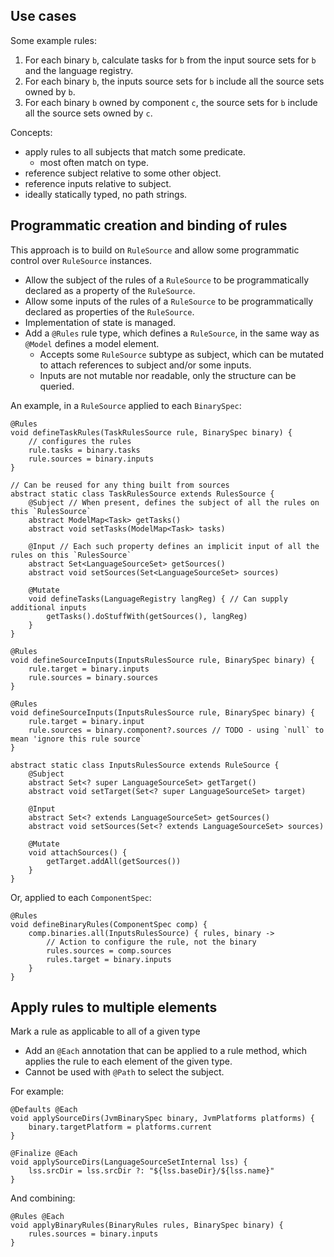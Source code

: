## Use cases

Some example rules:

1. For each binary `b`, calculate tasks for `b` from the input source sets for `b` and the language registry.
2. For each binary `b`, the inputs source sets for `b` include all the source sets owned by `b`.
3. For each binary `b` owned by component `c`, the source sets for `b` include all the source sets owned by `c`.

Concepts:

- apply rules to all subjects that match some predicate.
    - most often match on type.
- reference subject relative to some other object.
- reference inputs relative to subject.
- ideally statically typed, no path strings.

## Programmatic creation and binding of rules

This approach is to build on `RuleSource` and allow some programmatic control over `RuleSource` instances.

- Allow the subject of the rules of a `RuleSource` to be programmatically declared as a property of the `RuleSource`.
- Allow some inputs of the rules of a `RuleSource` to be programmatically declared as properties of the `RuleSource`.
- Implementation of state is managed.
- Add a `@Rules` rule type, which defines a `RuleSource`, in the same way as `@Model` defines a model element.
    - Accepts some `RuleSource` subtype as subject, which can be mutated to attach references to subject and/or some inputs.
    - Inputs are not mutable nor readable, only the structure can be queried.

An example, in a `RuleSource` applied to each `BinarySpec`:

    @Rules
    void defineTaskRules(TaskRulesSource rule, BinarySpec binary) {
        // configures the rules
        rule.tasks = binary.tasks
        rule.sources = binary.inputs
    }
    
    // Can be reused for any thing built from sources
    abstract static class TaskRulesSource extends RulesSource {
        @Subject // When present, defines the subject of all the rules on this `RulesSource`
        abstract ModelMap<Task> getTasks()
        abstract void setTasks(ModelMap<Task> tasks)
        
        @Input // Each such property defines an implicit input of all the rules on this `RulesSource`
        abstract Set<LanguageSourceSet> getSources()
        abstract void setSources(Set<LanguageSourceSet> sources)
        
        @Mutate
        void defineTasks(LanguageRegistry langReg) { // Can supply additional inputs
            getTasks().doStuffWith(getSources(), langReg)
        }
    }
    
    @Rules
    void defineSourceInputs(InputsRulesSource rule, BinarySpec binary) {
        rule.target = binary.inputs
        rule.sources = binary.sources
    }
    
    @Rules
    void defineSourceInputs(InputsRulesSource rule, BinarySpec binary) {
        rule.target = binary.input
        rule.sources = binary.component?.sources // TODO - using `null` to mean 'ignore this rule source`
    }
    
    abstract static class InputsRulesSource extends RuleSource {
        @Subject
        abstract Set<? super LanguageSourceSet> getTarget()
        abstract void setTarget(Set<? super LanguageSourceSet> target)
        
        @Input
        abstract Set<? extends LanguageSourceSet> getSources()
        abstract void setSources(Set<? extends LanguageSourceSet> sources)
        
        @Mutate
        void attachSources() {
            getTarget.addAll(getSources())
        }
    }
    
Or, applied to each `ComponentSpec`:

    @Rules
    void defineBinaryRules(ComponentSpec comp) {
        comp.binaries.all(InputsRulesSource) { rules, binary ->
            // Action to configure the rule, not the binary
            rules.sources = comp.sources 
            rules.target = binary.inputs
        }
    }
    
## Apply rules to multiple elements

Mark a rule as applicable to all of a given type

- Add an `@Each` annotation that can be applied to a rule method, which applies the rule to each element of the given type.
- Cannot be used with `@Path` to select the subject.

For example:

    @Defaults @Each
    void applySourceDirs(JvmBinarySpec binary, JvmPlatforms platforms) {
        binary.targetPlatform = platforms.current
    }
    
    @Finalize @Each
    void applySourceDirs(LanguageSourceSetInternal lss) {
        lss.srcDir = lss.srcDir ?: "${lss.baseDir}/${lss.name}"
    }

And combining:

    @Rules @Each
    void applyBinaryRules(BinaryRules rules, BinarySpec binary) {
        rules.sources = binary.inputs
    }
    